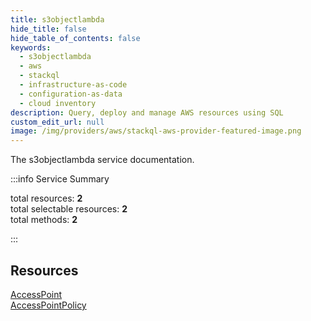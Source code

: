 ```yaml
---
title: s3objectlambda
hide_title: false
hide_table_of_contents: false
keywords:
  - s3objectlambda
  - aws
  - stackql
  - infrastructure-as-code
  - configuration-as-data
  - cloud inventory
description: Query, deploy and manage AWS resources using SQL
custom_edit_url: null
image: /img/providers/aws/stackql-aws-provider-featured-image.png
---
```


The s3objectlambda service documentation.

:::info Service Summary

<div class="row">
<div class="providerDocColumn">
<span>total resources:&nbsp;<b>2</b></span><br />
<span>total selectable resources:&nbsp;<b>2</b></span><br />
<span>total methods:&nbsp;<b>2</b></span><br />
</div>
</div>

:::

## Resources
<div class="row">
<div class="providerDocColumn">
<a href="/providers/aws/s3objectlambda/AccessPoint/">AccessPoint</a>
</div>
<div class="providerDocColumn">
<a href="/providers/aws/s3objectlambda/AccessPointPolicy/">AccessPointPolicy</a>
</div>
</div>